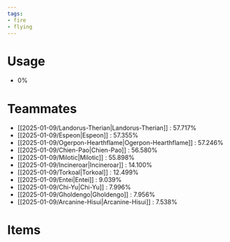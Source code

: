 ```yaml
---
tags:
- fire
- flying
---
```

# Usage
- 0%
# Teammates
- [[2025-01-09/Landorus-Therian|Landorus-Therian]] : 57.717%
- [[2025-01-09/Espeon|Espeon]] : 57.355%
- [[2025-01-09/Ogerpon-Hearthflame|Ogerpon-Hearthflame]] : 57.246%
- [[2025-01-09/Chien-Pao|Chien-Pao]] : 56.580%
- [[2025-01-09/Milotic|Milotic]] : 55.898%
- [[2025-01-09/Incineroar|Incineroar]] : 14.100%
- [[2025-01-09/Torkoal|Torkoal]] : 12.499%
- [[2025-01-09/Entei|Entei]] : 9.039%
- [[2025-01-09/Chi-Yu|Chi-Yu]] : 7.996%
- [[2025-01-09/Gholdengo|Gholdengo]] : 7.956%
- [[2025-01-09/Arcanine-Hisui|Arcanine-Hisui]] : 7.538%
# Items